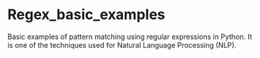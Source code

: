 # Regex_basic_examples
Basic examples of pattern matching using regular expressions in Python. It is one of the techniques used for Natural Language Processing (NLP).
